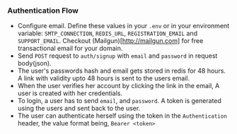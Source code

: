 ### Authentication Flow

- Configure email. Define these values in your `.env` or in your environment variable: `SMTP_CONNECTION`,  `REDIS_URL`, `REGISTRATION_EMAIL` and `SUPPORT_EMAIL`. Checkout (Mailgun)[http://mailgun.com] for free transactional email for your domain.
- Send `POST` request to `auth/signup` with `email` and `password` in request body(json).
- The user's passwords hash and email gets stored in redis for 48 hours. A link with validity upto 48 hours is sent to the users email.
- When the user verifies her account by clicking the link in the email, A user is created with her credentials.
- To login, a user has to send `email`, and `password`. A token is generated using the users and sent back to the user.
- The user can authenticate herself using the token in the `Authentication` header, the value format being, `Bearer <token>`
